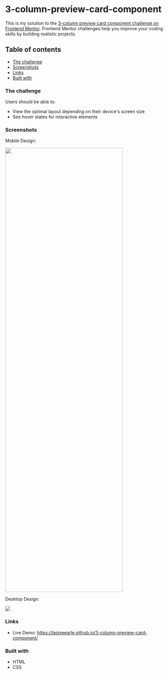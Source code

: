 # 3-column-preview-card-component

This is my solution to the [3-column preview card component challenge on Frontend Mentor](https://www.frontendmentor.io/challenges/3column-preview-card-component-pH92eAR2-). Frontend Mentor challenges help you improve your coding skills by building realistic projects.

## Table of contents

- [The challenge](#the-challenge)
- [Screenshots](#screenshots)
- [Links](#links)
- [Built with](#built-with)

### The challenge

Users should be able to:

- View the optimal layout depending on their device's screen size
- See hover states for interactive elements

### Screenshots

Mobile Design:

<img src='https://user-images.githubusercontent.com/19372021/137907698-b383f0eb-56be-4330-b15c-8b2c70c2dbd4.png' width='375' height='1414'>

Desktop Design:

<img src='https://user-images.githubusercontent.com/19372021/137907694-0978793a-591f-4136-90d1-0777601d558e.png'>

### Links

- Live Demo: https://laoiseearle.github.io/3-column-preview-card-component/

### Built with

- HTML
- CSS
